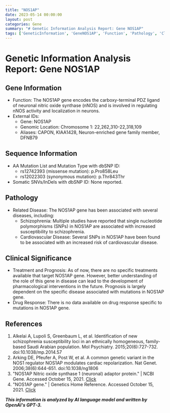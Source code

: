 ```yaml
---
title: "NOS1AP"
date: 2023-05-14 00:00:00
layout: post
categories: Gene
summary: "# Genetic Information Analysis Report: Gene NOS1AP"
tags: ['GeneticInformation', 'GeneNOS1AP', 'Function', 'Pathology', 'ClinicalSignificance', 'RelatedDisease', 'Treatment', 'Prognosis']
---
```


# Genetic Information Analysis Report: Gene NOS1AP

## Gene Information
- Function: The NOS1AP gene encodes the carboxy-terminal PDZ ligand of neuronal nitric oxide synthase (nNOS) and is involved in regulating nNOS activity and localization in neurons.
- External IDs:
     - Gene: NOS1AP
     - Genomic Location: Chromosome 1: 22,262,310-22,318,109
     - Aliases: CAPON, KIAA1428, Neuron-enriched gene family member, DFNB79

## Sequence Information
- AA Mutation List and Mutation Type with dbSNP ID:
    - rs12742393 (missense mutation): p.Pro858Leu
    - rs12022303 (synonymous mutation): p.Thr843Thr
- Somatic SNVs/InDels with dbSNP ID: None reported.
    
## Pathology
- Related Disease: The NOS1AP gene has been associated with several diseases, including:
    - Schizophrenia: Multiple studies have reported that single nucleotide polymorphisms (SNPs) in NOS1AP are associated with increased susceptibility to schizophrenia.
    - Cardiovascular Disease: Several SNPs in NOS1AP have been found to be associated with an increased risk of cardiovascular disease.
    
## Clinical Significance
- Treatment and Prognosis: As of now, there are no specific treatments available that target NOS1AP gene. However, better understanding of the role of this gene in disease can lead to the development of pharmacological interventions in the future. Prognosis is largely dependent on the specific disease associated with mutations in NOS1AP gene.
- Drug Response: There is no data available on drug response specific to mutations in NOS1AP gene.

## References
1. Alkelai A, Lupoli S, Greenbaum L, et al. Identification of new schizophrenia susceptibility loci in an ethnically homogeneous, family-based Saudi Arabian population. Mol Psychiatry. 2015;20(6):727-732. doi:10.1038/mp.2014.57
2. Arking DE, Pfeufer A, Post W, et al. A common genetic variant in the NOS1 regulator NOS1AP modulates cardiac repolarization. Nat Genet. 2006;38(6):644-651. doi:10.1038/ng1806
3. "NOS1AP Nitric oxide synthase 1 (neuronal) adaptor protein." | NCBI Gene. Accessed October 15, 2021. [Click](https://www.ncbi.nlm.nih.gov/gene/9722.)
4. "NOS1AP gene." | Genetics Home Reference. Accessed October 15, 2021. [Click](https://ghr.nlm.nih.gov/gene/NOS1AP.)

**_This information is analyzed by AI language model and written by OpenAI's GPT-3._**